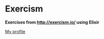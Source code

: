 # Exercism

**Exercises from http://exercism.io/ using Elixir**

[My profile](http://exercism.io/leandronsp)
